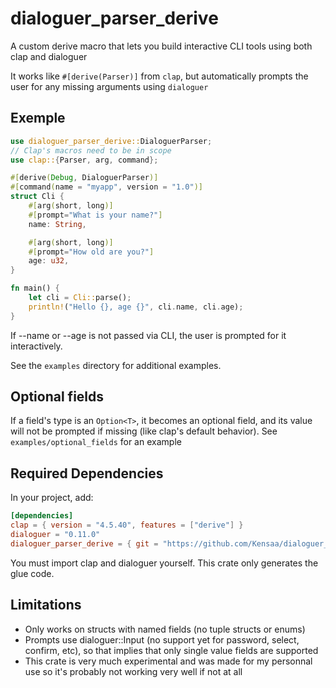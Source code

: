 # dialoguer_parser_derive

A custom derive macro that lets you build interactive CLI tools using both clap and dialoguer

It works like `#[derive(Parser)]` from `clap`, but automatically prompts the user for any missing arguments using `dialoguer`

## Exemple

```rust
use dialoguer_parser_derive::DialoguerParser;
// Clap's macros need to be in scope
use clap::{Parser, arg, command};

#[derive(Debug, DialoguerParser)]
#[command(name = "myapp", version = "1.0")]
struct Cli {
    #[arg(short, long)]
    #[prompt="What is your name?"]
    name: String,

    #[arg(short, long)]
    #[prompt="How old are you?"]
    age: u32,
}

fn main() {
    let cli = Cli::parse();
    println!("Hello {}, age {}", cli.name, cli.age);
}
```
If --name or --age is not passed via CLI, the user is prompted for it interactively.

See the `examples` directory for additional examples.

## Optional fields
If a field's type is an `Option<T>`, it becomes an optional field, and its value will not be prompted if missing (like clap's default behavior).
See `examples/optional_fields` for an example

## Required Dependencies
In your project, add:
```Toml
[dependencies]
clap = { version = "4.5.40", features = ["derive"] }
dialoguer = "0.11.0"
dialoguer_parser_derive = { git = "https://github.com/Kensaa/dialoguer_parser_derive.git" }
```
You must import clap and dialoguer yourself. This crate only generates the glue code.

## Limitations
- Only works on structs with named fields (no tuple structs or enums)
- Prompts use dialoguer::Input (no support yet for password, select, confirm, etc), so that implies that only single value fields are supported
- This crate is very much experimental and was made for my personnal use so it's probably not working very well if not at all